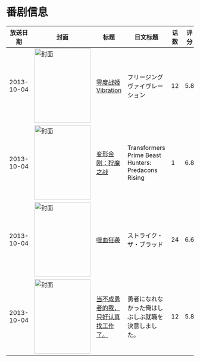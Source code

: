 # 番剧信息

|放送日期|封面|标题|日文标题|话数|评分|评分人数|
|---|---|---|---|---|---|---|
|2013-10-04|<img src="https://lain.bgm.tv/pic/cover/c/25/88/78404_q44Ta.jpg" alt="封面" style="width:150px;height:200px;object-fit:cover;">|[零度战姬Vibration](https://bangumi.tv/subject/78404)|フリージング ヴァイヴレーション|12|5.8|606人评分|
|2013-10-04|<img src="https://lain.bgm.tv/pic/cover/c/fc/d2/502000_X8fYX.jpg" alt="封面" style="width:150px;height:200px;object-fit:cover;">|[变形金刚：狩魔之战](https://bangumi.tv/subject/502000)|Transformers Prime Beast Hunters: Predacons Rising|1|6.8|16人评分|
|2013-10-04|<img src="https://lain.bgm.tv/pic/cover/c/c0/f7/67826_oa7Xa.jpg" alt="封面" style="width:150px;height:200px;object-fit:cover;">|[噬血狂袭](https://bangumi.tv/subject/67826)|ストライク・ザ・ブラッド|24|6.6|4489人评分|
|2013-10-04|<img src="https://lain.bgm.tv/pic/cover/c/2b/06/73440_xAVWy.jpg" alt="封面" style="width:150px;height:200px;object-fit:cover;">|[当不成勇者的我，只好认真找工作了。](https://bangumi.tv/subject/73440)|勇者になれなかった俺はしぶしぶ就職を決意しました。|12|5.8|1795人评分|
